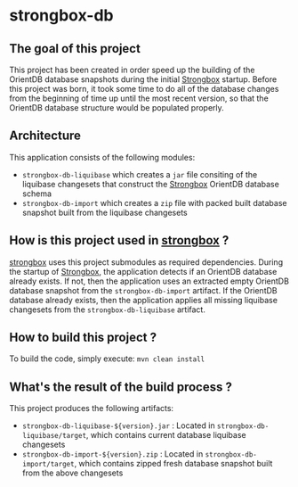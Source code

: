 # strongbox-db

## The goal of this project
This project has been created in order speed up the building of the OrientDB database snapshots during the initial [Strongbox](https://github.com/strongbox/strongbox) startup. Before this project was born, it took some time to do all of the database changes from the beginning of time up until the most recent version, so that the OrientDB database structure would be populated properly.

## Architecture
This application consists of the following modules:
* `strongbox-db-liquibase` which creates a `jar` file consiting of the liquibase changesets that construct the [Strongbox](https://github.com/strongbox/strongbox) OrientDB database schema
* `strongbox-db-import` which creates a `zip` file with packed built database snapshot built from the liquibase changesets

## How is this project used in [strongbox](https://github.com/strongbox/strongbox) ?
[strongbox](https://github.com/strongbox/strongbox) uses this project submodules as required dependencies. During the startup of [Strongbox](https://github.com/strongbox/strongbox), the application detects if an OrientDB database already exists. If not, then the application uses an extracted empty OrientDB database snapshot from the `strongbox-db-import` artifact. If the OrientDB database already exists, then the application applies all missing liquibase changesets from the `strongbox-db-liquibase` artifact.

## How to build this project ?
To build the code, simply execute:
`mvn clean install`

## What's the result of the build process ?
This project produces the following artifacts:
* `strongbox-db-liquibase-${version}.jar` : Located in `strongbox-db-liquibase/target`, which contains current database liquibase changesets
* `strongbox-db-import-${version}.zip` : Located in `strongbox-db-import/target`, which contains zipped fresh database snapshot built from the above changesets
